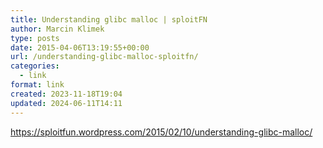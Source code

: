 ```yaml
---
title: Understanding glibc malloc | sploitFN
author: Marcin Klimek
type: posts
date: 2015-04-06T13:19:55+00:00
url: /understanding-glibc-malloc-sploitfn/
categories:
  - link
format: link
created: 2023-11-18T19:04
updated: 2024-06-11T14:11
---
```

<p dir="ltr">
  <a href="https://sploitfun.wordpress.com/2015/02/10/understanding-glibc-malloc/"><a href="https://sploitfun.wordpress.com/2015/02/10/understanding-glibc-malloc/" >https://sploitfun.wordpress.com/2015/02/10/understanding-glibc-malloc/</a></a>
</p>